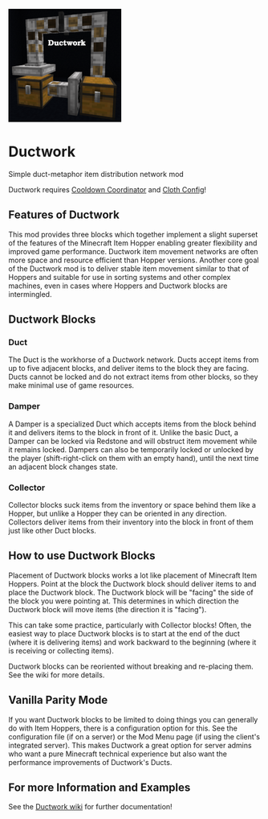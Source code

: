 ![icon](./src/main/resources/assets/ductwork/icon.png)

# Ductwork
Simple duct-metaphor item distribution network mod

Ductwork requires [Cooldown Coordinator](https://github.com/gniftygnome/cooldown-coordinator) and
[Cloth Config](https://github.com/shedaniel/cloth-config)!

## Features of Ductwork

This mod provides three blocks which together implement a slight superset of
the features of the Minecraft Item Hopper enabling greater flexibility and
improved game performance.  Ductwork item movement networks are often more
space and resource efficient than Hopper versions.  Another core goal of the
Ductwork mod is to deliver stable item movement similar to that of Hoppers
and suitable for use in sorting systems and other complex machines, even in
cases where Hoppers and Ductwork blocks are intermingled.

## Ductwork Blocks

### Duct

The Duct is the workhorse of a Ductwork network.  Ducts accept items from up
to five adjacent blocks, and deliver items to the block they are facing. 
Ducts cannot be locked and do not extract items from other blocks, so they
make minimal use of game resources.

### Damper

A Damper is a specialized Duct which accepts items from the block behind it
and delivers items to the block in front of it.  Unlike the basic Duct, a
Damper can be locked via Redstone and will obstruct item movement while it
remains locked.  Dampers can also be temporarily locked or unlocked by the
player (shift-right-click on them with an empty hand), until the next time
an adjacent block changes state.

### Collector

Collector blocks suck items from the inventory or space behind them like
a Hopper, but unlike a Hopper they can be oriented in any direction. 
Collectors deliver items from their inventory into the block in front of
them just like other Duct blocks.

## How to use Ductwork Blocks

Placement of Ductwork blocks works a lot like placement of Minecraft Item
Hoppers.  Point at the block the Ductwork block should deliver items to and
place the Ductwork block.  The Ductwork block will be "facing" the side of
the block you were pointing at.  This determines in which direction the
Ductwork block will move items (the direction it is "facing").

This can take some practice, particularly with Collector blocks!  Often,
the easiest way to place Ductwork blocks is to start at the end of the duct
(where it is delivering items) and work backward to the beginning (where it
is receiving or collecting items).

Ductwork blocks can be reoriented without breaking and re-placing them.
See the wiki for more details.

## Vanilla Parity Mode

If you want Ductwork blocks to be limited to doing things you can generally
do with Item Hoppers, there is a configuration option for this.  See the
configuration file (if on a server) or the Mod Menu page (if using the
client's integrated server).  This makes Ductwork a great option for server
admins who want a pure Minecraft technical experience but also want the
performance improvements of Ductwork's Ducts.


## For more Information and Examples

See the [Ductwork wiki](https://github.com/gniftygnome/ductwork/wiki) for further documentation!
